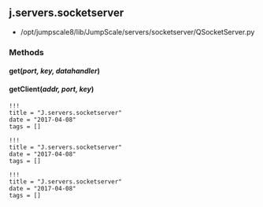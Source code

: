 <!-- toc -->
## j.servers.socketserver

- /opt/jumpscale8/lib/JumpScale/servers/socketserver/QSocketServer.py

### Methods

#### get(*port, key, datahandler*) 

#### getClient(*addr, port, key*) 


```
!!!
title = "J.servers.socketserver"
date = "2017-04-08"
tags = []
```

```
!!!
title = "J.servers.socketserver"
date = "2017-04-08"
tags = []
```

```
!!!
title = "J.servers.socketserver"
date = "2017-04-08"
tags = []
```
